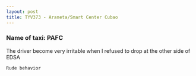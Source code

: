 ```yaml
---
layout: post
title: TYV373 - Araneta/Smart Center Cubao
---
```


### Name of taxi: PAFC

The driver become very irritable when I refused to drop at the other side of EDSA

```Rude behavior```
